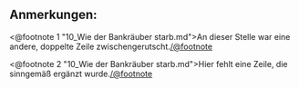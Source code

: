 Anmerkungen:
------------

<@footnote 1 "10_Wie der Bankräuber starb.md">An dieser Stelle war eine andere,
doppelte Zeile zwischengerutscht.</@footnote>

<@footnote 2 "10_Wie der Bankräuber starb.md">Hier fehlt eine Zeile, die
sinngemäß ergänzt wurde.</@footnote>

